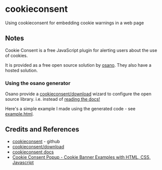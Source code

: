 # cookieconsent

Using cookieconsent for embedding cookie warnings in a web page

## Notes

Cookie Consent is a free JavaScript plugin for alerting users about the use of cookies.

It is provided as a free open source solution by [osano](https://www.osano.com/cookieconsent/documentation/about-cookie-consent/).
They also have a hosted solution.

### Using the osano generator

Osano provide a [cookieconsent/download](https://www.osano.com/cookieconsent/download/)
wizard to configure the open source library.
i.e. instead of [reading the docs!](https://www.osano.com/cookieconsent/documentation/javascript-api/)

Here's a simple example I made using the generated code - see [example.html](./example.html).

## Credits and References

* [cookieconsent](https://github.com/osano/cookieconsent) - github
* [cookieconsent/download](https://www.osano.com/cookieconsent/download/)
* [cookieconsent docs](https://www.osano.com/cookieconsent/documentation/javascript-api/)
* [Cookie Consent Popup - Cookie Banner Examples with HTML, CSS, Javascript](https://monsterlessons-academy.com/posts/cookie-consent-popup-cookie-banner-examples-with-html-css-javascript)

